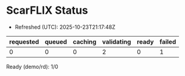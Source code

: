 ﻿# ScarFLIX Status

* Refreshed (UTC): 2025-10-23T21:17:48Z

| requested | queued | caching | validating | ready | failed |
|-----------|--------|---------|------------|-------|--------|
| 0 | 0 | 0 | 2 | 0 | 1 |

Ready (demo/rd): 1/0
